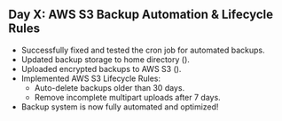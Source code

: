 ## Day X: AWS S3 Backup Automation & Lifecycle Rules
- Successfully fixed and tested the cron job for automated backups.
- Updated backup storage to home directory ().
- Uploaded encrypted backups to AWS S3 ().
- Implemented AWS S3 Lifecycle Rules:
  - Auto-delete backups older than 30 days.
  - Remove incomplete multipart uploads after 7 days.
- Backup system is now fully automated and optimized!

